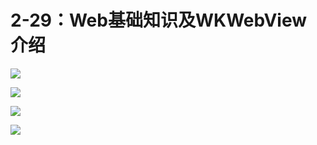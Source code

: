 # 2-29：Web基础知识及WKWebView 介绍

![](https://gitlab.com/kiriha/my-public-pictures/-/raw/main/pictures/2024/06/15_20_42_27_202406152042742.png)

![](https://gitlab.com/kiriha/my-public-pictures/-/raw/main/pictures/2024/06/15_20_43_18_202406152043864.png)

![](https://gitlab.com/kiriha/my-public-pictures/-/raw/main/pictures/2024/06/15_20_44_51_202406152044126.png)

![](https://gitlab.com/kiriha/my-public-pictures/-/raw/main/pictures/2024/06/15_20_46_49_202406152046084.png)
